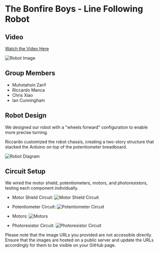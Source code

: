 # The Bonfire Boys - Line Following Robot

## Video

[Watch the Video Here](https://youtube.com/shorts/Il4IDIKPqVI?feature=share)

![Robot Image](https://github.com/IanCunningham447/ECE5LineFollowingRobot/assets/109472436/f61bd49f-93d8-49f2-b6a6-93c918bd168d)

## Group Members
- Muhstahsin Zarif
- Riccardo Manca
- Chris Xiao
- Ian Cunningham

## Robot Design
We designed our robot with a "wheels forward" configuration to enable more precise turning.

Riccardo customized the robot chassis, creating a two-story structure that stacked the Arduino on top of the potentiometer breadboard.

![Robot Diagram](https://github.com/IanCunningham447/ECE5LineFollowingRobot/assets/109472436/5c0d2284-f235-4510-8cf7-ba3c5c3bb1c3)

## Circuit Setup
We wired the motor shield, potentiometers, motors, and photoresistors, testing each component individually.

- Motor Shield Circuit:
![Motor Shield Circuit](https://github.com/IanCunningham447/ECE5LineFollowingRobot/assets/109472436/9ed9b58a-154c-408d-acc8-3b3a234f80fa)

- Potentiometer Circuit:
![Potentiometer Circuit](https://github.com/IanCunningham447/ECE5LineFollowingRobot/assets/109472436/2984df93-b714-45a5-be48-d5c288a1ff3e)

- Motors:
![Motors](https://github.com/IanCunningham447/ECE5LineFollowingRobot/assets/109472436/074424ed-b1c1-485b-a761-b626a5e1a540)

- Photoresistor Circuit:
![Photoresistor Circuit](https://github.com/IanCunningham447/ECE5LineFollowingRobot/assets/109472436/c1771d89-0d66-476d-9f91-dabe4a2e1a76)

Please note that the image URLs you provided are not accessible directly. Ensure that the images are hosted on a public server and update the URLs accordingly for them to be visible on your GitHub page.
